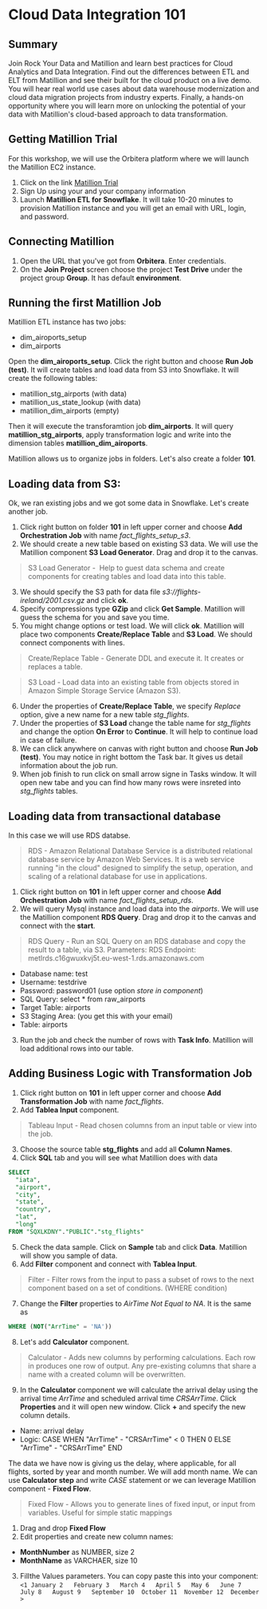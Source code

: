 # Cloud Data Integration 101

## Summary
Join Rock Your Data and Matillion and learn best practices for Cloud Analytics and Data Integration. Find out the differences between ETL and ELT from Matillion and see their built for the cloud product on a live demo.
You will hear real world use cases about data warehouse modernization and cloud data migration projects from industry experts. Finally, a hands-on opportunity where you will learn more on unlocking the potential of your data with Matillion's cloud-based approach to data transformation.

## Getting Matillion Trial
For this workshop, we will use the Orbitera platform where we will launch the Matillion EC2 instance. 
1. Click on the link [Matillion Trial](https://matillion.orbitera.com/c2m/customer/testDrives/index)
2. Sign Up using your and your company information
3. Launch **Matillion ETL for Snowflake**. It will take 10-20 minutes to provision Matillion instance and you will get an email with URL, login, and password. 

## Connecting Matillion
1. Open the URL that you've got from **Orbitera**. Enter credentials.
2. On the **Join Project** screen choose the project **Test Drive** under the project group **Group**. It has default **environment**.

## Running the first Matillion Job
Matillion ETL instance has two jobs:
* dim_airoports_setup
* dim_airports

Open the **dim_airoports_setup**. Click the right button and choose **Run Job (test)**. It will create tables and load data from S3 into Snowflake. It will create the following tables:
* matillion_stg_airports (with data)
* matillion_us_state_lookup (with data)
* matillion_dim_airports (empty)

Then it will execute the transforamtion job **dim_airports**. It will query **matillion_stg_airports**, apply transformation logic and write into the dimension tables **matillion_dim_airoports**.

Matillion allows us to organize jobs in folders. Let's also create a folder **101**.

## Loading data from S3:
Ok, we ran existing jobs and we got some data in Snowflake. Let's create another job.

1. Click right button on folder **101** in left upper corner and choose **Add Orchestration Job** with name *fact_flights_setup_s3*.
2. We should create a new table based on existing S3 data. We will use the Matillion component **S3 Load Generator**. Drag and drop it to the canvas. 
> S3 Load Generator -  Help to guest data schema and create components for creating tables and load data into this table.
3. We should specify the S3 path for data file *s3://flights-ireland/2001.csv.gz* and click **ok**.
4. Specify compressions type **GZip** and click **Get Sample**. Matillion will guess the schema for you and save you time. 
5. You might change options or test load. We will click **ok**. Matillion will place two components **Create/Replace Table** and **S3 Load**. We should connect components with lines.
> Create/Replace Table - Generate DDL and execute it. It creates or replaces a table.

> S3 Load - Load data into an existing table from objects stored in Amazon Simple Storage Service (Amazon S3).

6. Under the properties of **Create/Replace Table**, we specify *Replace* option, give a new name for a new table *stg_flights*.  
7. Under the properties of **S3 Load** change the table name for *stg_flights* and change the option **On Error** to **Continue**. It will help to continue load in case of failure.
8. We can click anywhere on canvas with right button and choose **Run Job (test)**. You may notice in right bottom the Task bar. It gives us detail information about the job run.
9. When job finish to run click on small arrow signe in Tasks window. It will open new tabe and you can find how many rows were insreted into *stg_flights* tables.

## Loading data from transactional database
In this case we will use RDS databse. 
>RDS - Amazon Relational Database Service is a distributed relational database service by Amazon Web Services. It is a web service running "in the cloud" designed to simplify the setup, operation, and scaling of a relational database for use in applications.

1. Click right button on **101** in left upper corner and choose **Add Orchestration Job** with name *fact_flights_setup_rds*.
2. We will query Mysql instance and load data into the *airports*. We will use the Matillion component **RDS Query**. Drag and drop it to the canvas and connect with the **start**.
> RDS Query - Run an SQL Query on an RDS database and copy the result to a table, via S3. Parameters:
RDS Endpoint: metlrds.c16gwuxkvj5t.eu-west-1.rds.amazonaws.com

* Database name: test
* Username: testdrive
* Password: password01 (use option *store in component*)
* SQL Query: select * from raw_airports
* Target Table: airports
* S3 Staging Area: (you get this with your email)
* Table: airports

3. Run the job and check the number of rows with **Task Info**. Matillion will load additional rows into our table.

## Adding Business Logic with Transformation Job

1. Click right button on **101** in left upper corner and choose **Add Transformation Job** with name *fact_flights*.
2. Add **Tablea Input** component. 
>Tableau Input - Read chosen columns from an input table or view into the job.
3. Choose the source table **stg_flights** and add all **Column Names**.
4. Click **SQL** tab and you will see what Matillion does with data
```sql 
SELECT 
  "iata", 
  "airport", 
  "city", 
  "state", 
  "country", 
  "lat", 
  "long" 
FROM "SQXLKDNY"."PUBLIC"."stg_flights" 
```
5. Check the data sample. Click on **Sample** tab and click **Data**. Matillion will show you sample of data.
6. Add **Filter** component and connect with **Tablea Input**.
> Filter - Filter rows from the input to pass a subset of rows to the next component based on a set of conditions. (WHERE condition)
7. Change the **Filter** properties to *AirTime Not Equal to NA*. It is the same as 
```sql 
WHERE (NOT("ArrTime" = 'NA')) 
```
8. Let's add **Calculator** component. 
>Calculator - Adds new columns by performing calculations. Each row in produces one row of output. Any pre-existing columns that share a name with a created column will be overwritten. 
9. In the **Calculator** component we will calculate the arrival delay using the arrival time *ArrTime* and scheduled arrival time *CRSArrTime*. Click **Properties** and it will open new window. Click **+** and specify the new column details.
* Name: arrival delay
* Logic: CASE WHEN "ArrTime" - "CRSArrTime" < 0 THEN 0 ELSE "ArrTime" - "CRSArrTime" END

The data we have now is giving us the delay, where applicable, for all flights, sorted by year and month number. We will add month name. We can use **Calculator step** and write *CASE* statement or we can leverage Matillion component - **Fixed Flow**.
>Fixed Flow - Allows you to generate lines of fixed input, or input from variables. Useful for simple static mappings

1. Drag and drop **Fixed Flow**
2. Edit properties and create new column names:
* **MonthNumber** as NUMBER, size 2
* **MonthName** as VARCHAER, size 10
3. Fillthe Values parameters. You can copy paste this into your component:
`<1	January
2	February
3	March
4	April
5	May
6	June
7	July
8	August
9	September
10	October
11	November
12	December >`




